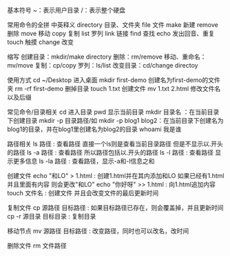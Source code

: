 <!--
 * @Author: your name
 * @Date: 2022-03-09 13:07:21
 * @LastEditTime: 2022-03-10 01:06:26
 * @LastEditors: Please set LastEditors
 * @Description: 打开koroFileHeader查看配置 进行设置: https://github.com/OBKoro1/koro1FileHeader/wiki/%E9%85%8D%E7%BD%AE
 * @FilePath: \blog\命令行.md
-->
基本符号
~：表示用户目录
/：表示整个硬盘

常用命令的全拼 中英释义
directory 目录、文件夹
file 文件
make 新建
remove 删除
move 移动
copy 复制
list 罗列
link 链接
find 查找
echo 发出回音、重复
touch 触摸
change 改变 

缩写
创建目录：mkdir/make directory
删除：rm/remove
移动、重命名：mv/move
复制：cp/copy
罗列：ls/list
改变目录：cd/change directoy

使用方式
cd ~/Desktop 进入桌面
mkdir first-demo 创建名为first-demo的文件夹
rm -rf first-demo 删掉目录
touch 1.txt 创建文件
mv 1.txt 2.html 修改文件名以及后缀

常见命令/目录相关
cd 进入目录
pwd 显示当前目录
mkdir 目录名 ：在当前目录下创建目录
mkdir -p 目录路径/如 mkdir -p blog1 blog2：在当前目录下创建名为blog1的目录，并在blog1里创建名为blog2的目录
whoami 我是谁

路径相关
ls 路径 : 查看路径 直接一个ls则是查看当前目录路径 但是不显示以.开头的路径
ls -a 路径 : 查看路径 所以路径包括以.开头的路径
ls -l 路径 : 查看路径 显示更多信息
ls -la 路径 : 查看路径，显示-a和-l信息之和

创建文件
echo "和LO" > 1.html : 创建1.html并在其内添加和LO 如果已经有1.html并且里面有内容 则会更改"和LO"
echo "你好呀" >> 1.html : 向1.html追加内容
touch 文件名 : 创建文件 并且会改变文件的最后更新时间

复制文件
cp 源路径 目标路径 : 如果目标路径已存在，则会覆盖掉，并且更新时间
cp -r 源目录 目标目录 : 复制目录

移动节点
mv 源路径 目标路径 : 改变路径，同时也可以改名，改时间

删除文件
rm 文件路径
